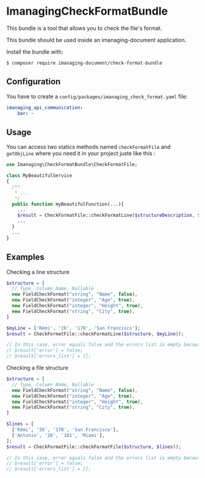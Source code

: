 ImanagingCheckFormatBundle
============

This bundle is a tool that allows you to check the file's format.

This bundle should be used inside an imanaging-document application.

Install the bundle with:

```console
$ composer require imanaging-document/check-format-bundle
```

Configuration
----------------------------------

You have to create a ```config/packages/imanaging_check_format.yaml``` file:
```yaml
imanaging_api_communication:
    bar: ~
```

Usage
----------------------------------
You can access two statics methods named ``checkFormatFile`` and ``getObjLine`` where you need it in your project juste like this :

```php
use Imanaging\CheckFormatBundle\CheckFormatFile;

class MyBeautifulService
{  
  /**
   * ...
   */
  public function myBeautifulFunction(...){
    ...
    $result = CheckFormatFile::checkFormatLine($structureDescription, $myLineToCheckFormat));
    ...
  }
  ...
}
```

Examples
----------------------------------

Checking a line structure
```php
$structure = [
  // Type, Column Name, Nullable
  new FieldCheckFormat("string", "Name", false),
  new FieldCheckFormat("integer", "Age", true),
  new FieldCheckFormat("integer", "Height", true),
  new FieldCheckFormat("string", "City", true),
]

$myLine = ['Rémi', '26', '170', 'San Francisco'];
$result = CheckFormatFile::checkFormatLine($structure, $myLine));

// In this case, error equals false and the errors list is empty because there is no error
// $result['error'] = false;
// $result['errors_list'] = [];
```

Checking a file structure
```php
$structure = [
  // Type, Column Name, Nullable
  new FieldCheckFormat("string", "Name", false),
  new FieldCheckFormat("integer", "Age", true),
  new FieldCheckFormat("integer", "Height", true),
  new FieldCheckFormat("string", "City", true),
]

$lines = [
  ['Rémi', '26', '170', 'San Francisco'],
  ['Antonin', '26', '181', 'Miami'],
];
$result = CheckFormatFile::checkFormatFile($structure, $lines));

// In this case, error equals false and the errors list is empty because there is no error
// $result['error'] = false;
// $result['errors_list'] = [];
```